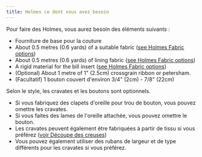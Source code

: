 ```yaml
---
title: Holmes ce dont vous avez besoin
---
```


Pour faire des Holmes, vous aurez besoin des éléments suivants :

- Fourniture de base pour la couture
- About 0.5 metres (0.6 yards) of a suitable fabric ([see Holmes Fabric options](/docs/patterns/holmes/fabric/))
- About 0.5 metres (0.6 yards) of lining fabric ([see Holmes Fabric options](/docs/patterns/holmes/fabric/))
- A rigid material for the bill insert ([see Holmes Fabric options](/docs/patterns/holmes/fabric/))
- (Optional) About 1 metre of 1" (2.5cm) crossgrain ribbon or petersham.
- (Facultatif) 1 bouton couvert d'environ 3/4" (2cm) - 7/8" (22cm)

<Note>

Selon le style, les cravates et les boutons sont optionnels.

- Si vous fabriquez des clapets d'oreille pour trou de bouton, vous pouvez omettre les cravates.
- Si vous faites des lames de l'oreille attachée, vous pouvez omettre le bouton.
- Les cravates peuvent également être fabriquées à partir de tissu si vous préférez ([voir Découpe des creuses](/docs/patterns/holmes/cutting/))
- Vous pouvez également utiliser des rubans de largeur et de type différents pour les cravates si vous préférez.

</Note>
